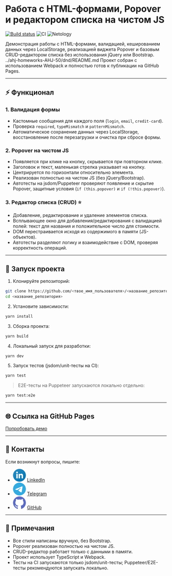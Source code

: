 # Работа с HTML-формами, Popover и редактором списка на чистом JS

[![Build status](https://ci.appveyor.com/api/projects/status/awc042krfial5vnh?svg=true)](https://ci.appveyor.com/project/dm-morozov/netology-55-working-with-html-forms)
![CI](https://github.com/dm-morozov/Netology_55_working_with_html_forms/actions/workflows/web.yaml/badge.svg)
![Netology](https://img.shields.io/badge/TypeScript-JavaScript-blue)

Демонстрация работы с HTML-формами, валидацией, кешированием данных через LocalStorage, реализацией виджета Popover и базовым CRUD-редактором списка без использования jQuery или Bootstrap.  
../ahj-homeworks-AHJ-50/dnd/README.md
Проект собран с использованием Webpack и полностью готов к публикации на GitHub Pages.  

---

## ⚡ Функционал

### 1. Валидация формы
- Кастомные сообщения для каждого поля (`login`, `email`, `credit-card`).  
- Проверка `required`, `typeMismatch` и `patternMismatch`.  
- Автоматическое сохранение данных через LocalStorage, восстановление после перезагрузки и очистка при сбросе формы.

### 2. Popover на чистом JS
- Появляется при клике на кнопку, скрывается при повторном клике.  
- Заголовок и текст, маленькая стрелка указывает на кнопку.  
- Центрируется по горизонтали относительно элемента.  
- Реализован полностью на чистом JS (без jQuery/Bootstrap).  
- Автотесты на jsdom/Puppeteer проверяют появление и скрытие Popover, защитные условия (`if (this.popover)` и `if (!this.popover)`).

### 3. Редактор списка (CRUD) ⭐
- Добавление, редактирование и удаление элементов списка.  
- Всплывающее окно для добавления/редактирования с валидацией полей: текст для названия и положительное число для стоимости.  
- DOM перестраивается исходя из содержимого в памяти (JS-объектов).  
- Автотесты разделяют логику и взаимодействие с DOM, проверяя корректность операций.

---

## 🚀 Запуск проекта

1. Клонируйте репозиторий:

```bash
git clone https://github.com/<твое_имя_пользователя>/<название_репозитория>.git
cd <название_репозитория>
````

2. Установите зависимости:

```bash
yarn install
```

3. Сборка проекта:

```bash
yarn build
```

4. Локальный запуск для разработки:

```bash
yarn dev
```

5. Запуск тестов (jsdom/unit-тесты на CI):

```bash
yarn test
```

> E2E-тесты на Puppeteer запускаются локально отдельно:

```bash
yarn test:e2e
```

---

## 🌐 Ссылка на GitHub Pages

[Попробовать демо](https://dm-morozov.github.io/Netology_55_working_with_html_forms/)

---

## 📧 Контакты

Если возникнут вопросы, пишите:

* ![LinkedIn](./svg/linkedin-icon.svg) [LinkedIn](https://www.linkedin.com/in/dm-morozov/)
* ![Telegram](./svg/telegram.svg) [Telegram](https://t.me/dem2014)
* ![GitHub](./svg/github-icon.svg) [GitHub](https://github.com/dm-morozov/)

---

## 📝 Примечания

* Все стили написаны вручную, без Bootstrap.
* Popover реализован полностью на чистом JS.
* CRUD-редактор работает только с данными в памяти.
* Проект использует TypeScript и Webpack.
* Тесты на CI запускаются только jsdom/unit-тесты; Puppeteer/E2E-тесты рекомендуются запускать локально.